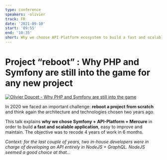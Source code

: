 ```yaml
---
type: conference
speakers: -olivier
track: FR
date: '2021-09-10'
start: '09:55'
end: '10:35'
short: Why we choose API Platform ecosystem to build a fast and scalable application.
---
```


# Project “reboot” : Why PHP and Symfony are still into the game for any new project

[![Olivier Doucet - Why PHP and Symfony are still into the game](https://img.youtube.com/vi/aB6lKL_SvYQ/0.jpg)](https://www.youtube.com/watch?v=aB6lKL_SvYQ&list=PL3hoUDjLa7eSo7-CAyiirYfhJe4h_Wxs4&index=14)

In 2020 we faced an important challenge: **reboot a project from scratch** and think again the architecture and technologies chosen two years ago.

This talk explains **why we chose Symfony + API-Platform + Mercure** in order to build **a fast and scalable application**, easy to improve and maintain.
The objective was to recode 4 years of work in 6 months.

*Context: for the last couple of years, two in-house developers were in charge of developing an API entirely in NodeJS + GraphQL. NodeJS seemed a good choice at that…*
